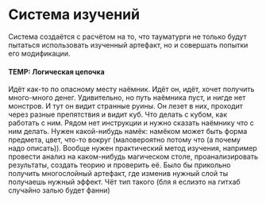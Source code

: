 # Система изучений
Система создаётся с расчётом на то, что тауматурги не только будут пытаться использовать изученный артефакт, но и совершать попытки его модификации.
#### TEMP: Логическая цепочка
Идёт как-то по опасному месту наёмник. Идёт он, идёт, хочет получить много-много денег. Удивительно, но путь наёмника пуст, и нигде нет монстров. И тут он видит странные руины. Он лезет в них, проходит через разные препятствия и видит куб. Что делать с кубом, как работать с ним. Рядом нет инструкции и нужно сказать наёмнику что с ним делать. Нужен какой-нибудь намёк: намёком может быть форма предмета, цвет, что-то вокруг (маловероятно потому что (а почему надо описать)). Вообще нужен практический метод изучения, например провести анализ на каком-нибудь магическом столе, проанализировать результаты, создать теорию и проверить её. Было бы прикольно получить многослойный артефакт, где изменив нужный слой ты получаешь нужный эффект. Чёт тип такого (бля я еслиэто на гитхаб случайно залью будет фанни)